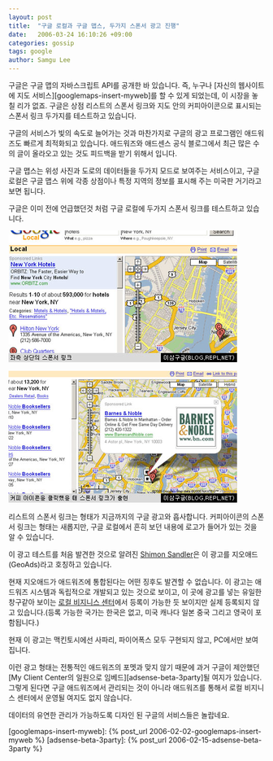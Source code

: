 ```yaml
---
layout: post
title:  "구글 로컬과 구글 맵스, 두가지 스폰서 광고 진행"
date:   2006-03-24 16:10:26 +09:00
categories: gossip
tags: google
author: Samgu Lee
---
```

구글은 구글 맵의 자바스크립트 API를 공개한 바 있습니다. 즉, 누구나 [자신의 웹사이트에 지도 서비스][googlemaps-insert-myweb]를 할 수 있게 되었는데, 이 시장을 놓칠 리가 없죠. 구글은 상점 리스트의 스폰서 링크와 지도 안의 커피아이콘으로 표시되는 스폰서 링크 두가지를 테스트하고 있습니다.

구글의 서비스가 빛의 속도로 늘어가는 것과 마찬가지로 구글의 광고 프로그램인 애드워즈도 빠르게 최적화되고 있습니다. 애드워즈와 애드센스 공식 블로그에서 최근 많은 수의 글이 올라오고 있는 것도 피드백을 받기 위해서 입니다.

구글 맵스는 위성 사진과 도로의 데이터들을 두가지 모드로 보여주는 서비스이고, 구글 로컬은 구글 맵스 위에 각종 상점이나 특정 지역의 정보를 표시해 주는 미국판 거기라고 보면 됩니다.

구글은 이미 전에 언급했던것 처럼 구글 로컬에 두가지 스폰서 링크를 테스트하고 있습니다.

![구글 로컬 리스트의 스폰서 링크](/assets/local_sponsor1.jpg)

![구글 로컬 커피아이콘의 스폰서 링크](/assets/local_sponsor2.jpg)

리스트의 스폰서 링크는 형태가 지금까지의 구글 광고와 흡사합니다. 커피아이콘의 스폰서 링크는 형태는 새롭지만, 구글 로컬에서 흔히 보던 내용에 로고가 들어가 있는 것을 알 수 있습니다.

이 광고 테스트를 처음 발견한 것으로 알려진 [Shimon Sandler](http://www.shimonsandler.com/?p=120)은 이 광고를 지오애드(GeoAds)라고 호칭하고 있습니다.

현재 지오애드가 애드워즈에 통합된다는 어떤 징후도 발견할 수 없습니다. 이 광고는 애드워즈 시스템과 독립적으로 개발되고 있는 것으로 보이고, 이 곳에 광고를 넣는 유일한 창구같아 보이는 [로컬 비지니스 센터](http://www.google.com/local/add/lookup?gl=US&#038;hl=en-US)에서 등록이 가능한 듯 보이지만 실제 등록되지 않고 있습니다.(등록 가능한 국가는 한국은 없고, 미국 캐나다 일본 중국 그리고 영국이 포함됩니다.)

현재 이 광고는 맥킨토시에선 사파리, 파이어폭스 모두 구현되지 않고, PC에서만 보여집니다.

이런 광고 형태는 전통적인 애드워즈의 포멧과 맞지 않기 때문에 과거 구글이 제안했던 [My Client Center의 일원으로 임베드][adsense-beta-3party]될 여지가 있습니다. 그렇게 된다면 구글 애드워즈에서 관리되는 것이 아니라 애드워즈를 통해서 로컬 비지니스 센터에서 운영될 여지도 없지 않습니다.

데이터의 유연한 관리가 가능하도록 디자인 된 구글의 서비스들은 놀랍네요.

[googlemaps-insert-myweb]: {% post_url 2006-02-02-googlemaps-insert-myweb %}
[adsense-beta-3party]: {% post_url 2006-02-15-adsense-beta-3party %}
